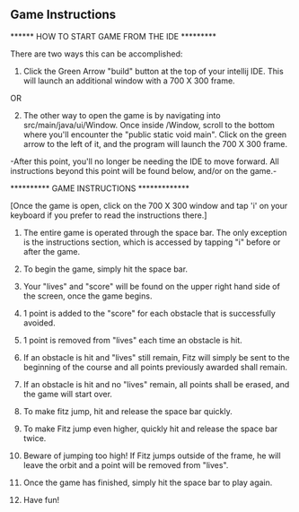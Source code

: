 ## Game Instructions



****** HOW TO START GAME FROM THE IDE *********


There are two ways this can be accomplished: 

1) Click the Green Arrow "build" button at the top of your intellij IDE. This will launch an additional
   window with a 700 X 300 frame. 
   
OR

2) The other way to open the game is by navigating into src/main/java/ui/Window. 
   Once inside /Window, scroll to the bottom where you'll encounter the "public static void main". Click 
   on the green arrow to the left of it, and the program will launch the 700 X 300 frame. 
   
   
-After this point, you'll no longer be needing the IDE to move forward. All instructions beyond this point
will be found below, and/or on the game.-


********** GAME INSTRUCTIONS *************

[Once the game is open, click on the 700 X 300 window and tap 'i' on your keyboard if you prefer to read the instructions there.]

1) The entire game is operated through the space bar. The only exception is the instructions section, which is accessed by tapping "i" before or after the game.
   
2) To begin the game, simply hit the space bar. 
   
3) Your "lives" and "score" will be found on the upper right hand side of the screen, once the game begins.  
   
4) 1 point is added to the "score" for each obstacle that is successfully avoided.
   
5) 1 point is removed from "lives" each time an obstacle is hit. 
   
6) If an obstacle is hit and "lives" still remain, Fitz will simply be sent to the beginning of the course
   and all points previously awarded shall remain. 
   
7) If an obstacle is hit and no "lives" remain, all points shall be erased, and the game will start over. 
   
8) To make fitz jump, hit and release the space bar quickly. 

9) To make Fitz jump even higher, quickly hit and release the space bar twice. 

10) Beware of jumping too high! If Fitz jumps outside of the frame, he will leave the orbit and a point will
    be removed from "lives". 
    
11) Once the game has finished, simply hit the space bar to play again. 
    
12) Have fun! 

